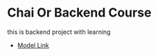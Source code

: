 # Chai Or Backend Course
this is backend project with learning

- [Model Link](hrrps://app.eraser.io/workspace/YtPqZ1VogxGy1jzISkzj?origin=share)